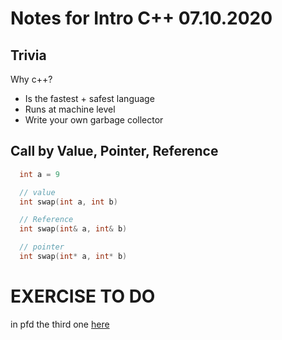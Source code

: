 # Notes for Intro C++ 07.10.2020

## Trivia

Why c++?
+ Is the fastest + safest language
+ Runs at machine level
+ Write your own garbage collector

## Call by Value, Pointer, Reference

```c++
  int a = 9

  // value
  int swap(int a, int b)

  // Reference
  int swap(int& a, int& b)

  // pointer
  int swap(int* a, int* b)

```

# EXERCISE TO DO
in pfd the third one [here](https://github.com/iswariyam/foundations_course/blob/master/exercises/cpp/Class_Exercise.pdf)